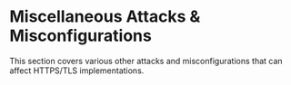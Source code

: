 # Miscellaneous Attacks & Misconfigurations

This section covers various other attacks and misconfigurations that can affect HTTPS/TLS implementations.
